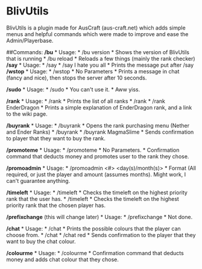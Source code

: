 BlivUtils
==================

BlivUtils is a plugin made for AusCraft (aus-craft.net) which adds simple menus and helpful commands
which were made to improve and ease the Admin/Playerbase.

##Commands:
**/bu**
    * Usage:
        * /bu version
            * Shows the version of BlivUtils that is running
        * /bu reload
            * Reloads a few things (mainly the rank checker)
**/say**
    * Usage:
        * /say <message>
        * /say I hate you all
            * Prints the message put after /say
**/wstop**
    * Usage:
        * /wstop
            * No Parameters
            * Prints a message in chat (fancy and nice), then stops the server after 10 seconds.

**/sudo**
    * Usage:
        * /sudo
            * You can't use it.
            * Aww yiss.

**/rank**
    * Usage:
        * /rank
            * Prints the list of all ranks
        * /rank <rank>
        * /rank EnderDragon
            * Prints a simple explanation of EnderDragon rank, and a link to the wiki page.

**/buyrank**
    * Usage:
        * /buyrank
            * Opens the rank purchasing menu (Nether and Ender Ranks)
        * /buyrank <rank>
        * /buyrank MagmaSlime
            * Sends confirmation to player that they want to buy the rank.

**/promoteme**
    * Usage:
        * /promoteme
            * No Parameters.
            * Confirmation command that deducts money and promotes user to the rank they chose.
            
**/promoadmin**
    * Usage:
        * /promoadmin <player> <#> <day(s)/month(s)>
            * Format (All required, or just the player and amount (assumes months). Might work, I can't guarantee anything.

**/timeleft**
    * Usage:
        * /timeleft
            * Checks the timeleft on the highest priority rank that the user has.
        * /timeleft <name>
            * Checks the timeleft on the highest priority rank that the chosen player has.

**/prefixchange** (this will change later)
    * Usage:
        * /prefixchange <something else>
            * Not done.

**/chat**
    * Usage:
        * /chat
            * Prints the possible colours that the player can choose from.
        * /chat <colour>
        * /chat red
            * Sends confirmation to the player that they want to buy the chat colour.

**/colourme**
    * Usage:
        * /colourme
            * Confirmation command that deducts money and adds chat colour that they chose.
